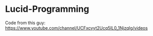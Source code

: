 # Lucid-Programming
Code from this guy: https://www.youtube.com/channel/UCFxcvyt2Ucq5IL0_1Njzqlg/videos
